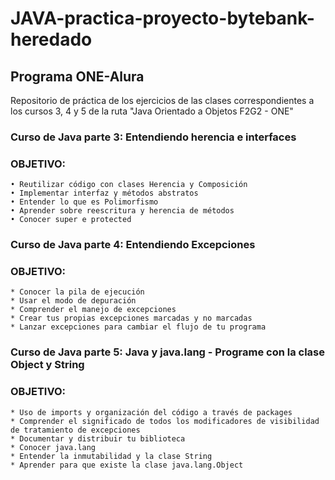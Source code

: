 # JAVA-practica-proyecto-bytebank-heredado

## Programa ONE-Alura

Repositorio de práctica de los ejercicios de las clases correspondientes a los cursos 3, 4 y 5 de la ruta "Java Orientado a Objetos F2G2 - ONE"

### Curso de Java parte 3: Entendiendo herencia e interfaces
### OBJETIVO:
    • Reutilizar código con clases Herencia y Composición
    • Implementar interfaz y métodos abstratos
    • Entender lo que es Polimorfismo
    • Aprender sobre reescritura y herencia de métodos
    • Conocer super e protected

### Curso de Java parte 4: Entendiendo Excepciones
### OBJETIVO:
    * Conocer la pila de ejecución
    * Usar el modo de depuración
    * Comprender el manejo de excepciones
    * Crear tus propias excepciones marcadas y no marcadas
    * Lanzar excepciones para cambiar el flujo de tu programa

### Curso de Java parte 5: Java y java.lang - Programe con la clase Object y String
### OBJETIVO:
    * Uso de imports y organización del código a través de packages
    * Comprender el significado de todos los modificadores de visibilidad de tratamiento de excepciones
    * Documentar y distribuir tu biblioteca
    * Conocer java.lang
    * Entender la inmutabilidad y la clase String
    * Aprender para que existe la clase java.lang.Object
